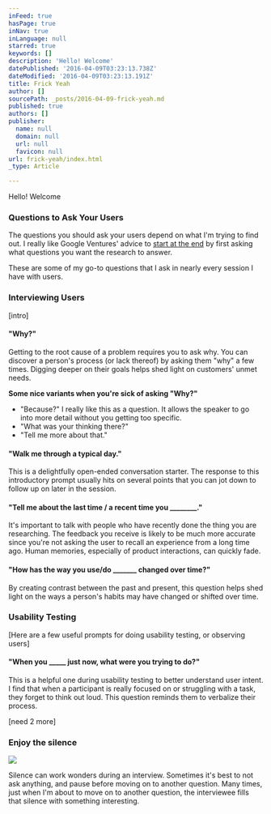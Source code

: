 ```yaml
---
inFeed: true
hasPage: true
inNav: true
inLanguage: null
starred: true
keywords: []
description: 'Hello! Welcome'
datePublished: '2016-04-09T03:23:13.738Z'
dateModified: '2016-04-09T03:23:13.191Z'
title: Frick Yeah
author: []
sourcePath: _posts/2016-04-09-frick-yeah.md
published: true
authors: []
publisher:
  name: null
  domain: null
  url: null
  favicon: null
url: frick-yeah/index.html
_type: Article

---
```

Hello! Welcome

### Questions to Ask Your Users

The questions you should ask your users depend on what I'm trying to find out. I really like Google Ventures' advice to [start at the end][0] by first asking what questions you want the research to answer.

These are some of my go-to questions that I ask in nearly every session I have with users.

### Interviewing Users

\[intro\]

#### "Why?"

Getting to the root cause of a problem requires you to ask why. You can discover a person's process (or lack thereof) by asking them "why" a few times. Digging deeper on their goals helps shed light on customers' unmet needs.

**Some nice variants when you're sick of asking "Why?"**

* "Because?" I really like this as a question. It allows the speaker to go into more detail without you getting too specific.
* "What was your thinking there?"
* "Tell me more about that."

#### "Walk me through a typical day."

This is a delightfully open-ended conversation starter. The response to this introductory prompt usually hits on several points that you can jot down to follow up on later in the session.

#### "Tell me about the last time / a recent time you \_\_\_\_\_\_\_\_."

It's important to talk with people who have recently done the thing you are researching. The feedback you receive is likely to be much more accurate since you're not asking the user to recall an experience from a long time ago. Human memories, especially of product interactions, can quickly fade.

#### "How has the way you use/do \_\_\_\_\_\_\_ changed over time?"

By creating contrast between the past and present, this question helps shed light on the ways a person's habits may have changed or shifted over time.

### Usability Testing

\[Here are a few useful prompts for doing usability testing, or observing users\]

#### "When you \_\_\_\_\_ just now, what were you trying to do?"

This is a helpful one during usability testing to better understand user intent. I find that when a participant is really focused on or struggling with a task, they forget to think out loud. This question reminds them to verbalize their process.

\[need 2 more\]

### Enjoy the silence
![](https://the-grid-user-content.s3-us-west-2.amazonaws.com/47af1e72-4419-462d-8d15-cb41f1299786.gif)

Silence can work wonders during an interview. Sometimes it's best to not ask anything, and pause before moving on to another question. Many times, just when I'm about to move on to another question, the interviewee fills that silence with something interesting.

[0]: http://www.fastcodesign.com/3031942/google-ventures-on-8-shortcuts-for-better-faster-design-research